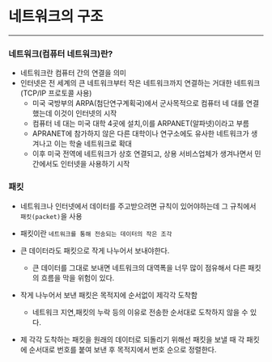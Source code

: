# 네트워크의 구조
***
### 네트워크(컴퓨터 네트워크)란?
* 네트워크란 컴퓨터 간의 연결을 의미 
* 인터넷은 전 세계의 큰 네트워크부터 작은 네트워크까지 연결하는 거대한 네트워크 (TCP/IP 프로토콜 사용)
  * 미국 국방부의 ARPA(첨단연구계획국)에서 군사목적으로 컴퓨터 네 대를 연결했는데 이것이 인터넷의 시작
  * 컴퓨터 네 대는 미국 대학 4곳에 설치,이를 ARPANET(알파넷)이라고 부름
  * APRANET에 참가하지 않은 다른 대학이나 연구소에도 유사한 네트워크가 생겨나고 이는 학술 네트워크로 확대
  * 이후 미국 전역에 네트워크가 상호 연결되고, 상용 서비스업체가 생겨나면서 민간에서도 인터넷을 사용하기 시작

### 패킷
* 네트워크나 인터넷에서 데이터를 주고받으려면 규칙이 있어야하는데 그 규칙에서 ``패킷(packet)``을 사용


* 패킷이란 ``네트워크를 통해 전송되는 데이터의 작은 조각``


* 큰 데이터라도 패킷으로 작게 나누어서 보내야한다.
  * 큰 데이터를 그대로 보내면 네트워크의 대역폭을 너무 많이 점유해서 다른 패킷의 흐름을 막을 위험이 있다.


* 작게 나누어서 보낸 패킷은 목적지에 순서없이 제각각 도착함
  * 네트워크 지연,패킷의 누락 등의 이유로 전송한 순서대로 도착하지 않을 수 있다.


* 제 각각 도착하는 패킷을 원래의 데이터로 되돌리기 위해선 패킷을 보낼 때 각 패킷에 순서대로 번호를 붙여 보낸 후 목적지에서 번호 순으로 정렬한다.